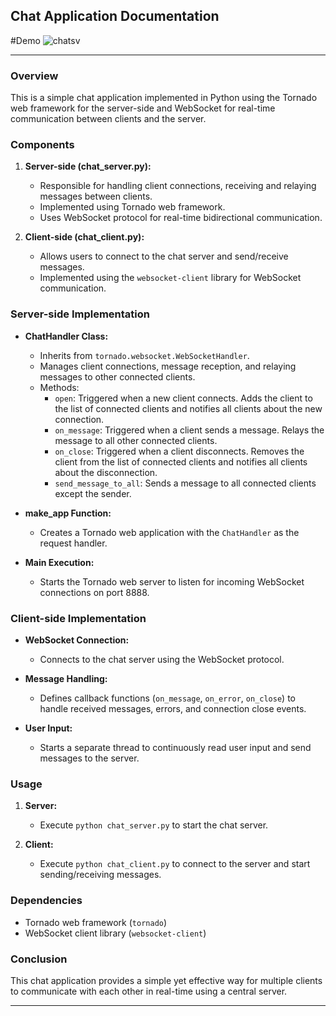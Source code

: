 
## Chat Application Documentation

#Demo
![chatsv](https://github.com/brianlangay4/python-Chat-server/assets/67788456/96b69887-84bf-4288-99cc-90e63d9c83f2)



---


### Overview

This is a simple chat application implemented in Python using the Tornado web framework for the server-side and WebSocket for real-time communication between clients and the server.

### Components

1. **Server-side (chat_server.py):**
   - Responsible for handling client connections, receiving and relaying messages between clients.
   - Implemented using Tornado web framework.
   - Uses WebSocket protocol for real-time bidirectional communication.

2. **Client-side (chat_client.py):**
   - Allows users to connect to the chat server and send/receive messages.
   - Implemented using the `websocket-client` library for WebSocket communication.

### Server-side Implementation

- **ChatHandler Class:**
  - Inherits from `tornado.websocket.WebSocketHandler`.
  - Manages client connections, message reception, and relaying messages to other connected clients.
  - Methods:
    - `open`: Triggered when a new client connects. Adds the client to the list of connected clients and notifies all clients about the new connection.
    - `on_message`: Triggered when a client sends a message. Relays the message to all other connected clients.
    - `on_close`: Triggered when a client disconnects. Removes the client from the list of connected clients and notifies all clients about the disconnection.
    - `send_message_to_all`: Sends a message to all connected clients except the sender.

- **make_app Function:**
  - Creates a Tornado web application with the `ChatHandler` as the request handler.

- **Main Execution:**
  - Starts the Tornado web server to listen for incoming WebSocket connections on port 8888.

### Client-side Implementation

- **WebSocket Connection:**
  - Connects to the chat server using the WebSocket protocol.

- **Message Handling:**
  - Defines callback functions (`on_message`, `on_error`, `on_close`) to handle received messages, errors, and connection close events.

- **User Input:**
  - Starts a separate thread to continuously read user input and send messages to the server.

### Usage

1. **Server:**
   - Execute `python chat_server.py` to start the chat server.

2. **Client:**
   - Execute `python chat_client.py` to connect to the server and start sending/receiving messages.

### Dependencies

- Tornado web framework (`tornado`)
- WebSocket client library (`websocket-client`)

### Conclusion

This chat application provides a simple yet effective way for multiple clients to communicate with each other in real-time using a central server.

---
